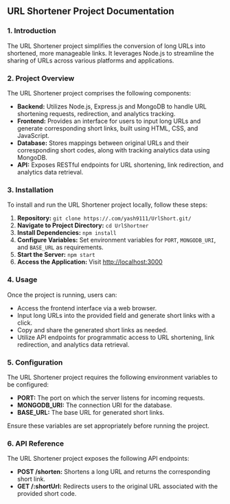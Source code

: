 ## URL Shortener Project Documentation

### 1. Introduction
The URL Shortener project simplifies the conversion of long URLs into shortened, more manageable links. It leverages Node.js to streamline the sharing of URLs across various platforms and applications.

### 2. Project Overview
The URL Shortener project comprises the following components:
- **Backend:** Utilizes Node.js, Express.js and MongoDB to handle URL shortening requests, redirection, and analytics tracking.
- **Frontend:** Provides an interface for users to input long URLs and generate corresponding short links, built using HTML, CSS, and JavaScript.
- **Database:** Stores mappings between original URLs and their corresponding short codes, along with tracking analytics data using MongoDB.
- **API:** Exposes RESTful endpoints for URL shortening, link redirection, and analytics data retrieval.

### 3. Installation
To install and run the URL Shortener project locally, follow these steps:
1. **Repository:** `git clone https://.com/yash9111/UrlShort.git/`
2. **Navigate to Project Directory:** `cd UrlShortner`
3. **Install Dependencies:** `npm install`
4. **Configure Variables:** Set environment variables for `PORT`, `MONGODB_URI`, and `BASE_URL` as requirements.
5. **Start the Server:** `npm start`
6. **Access the Application:** Visit [http://localhost:3000](http://localhost:7000)

### 4. Usage
Once the project is running, users can:
- Access the frontend interface via a web browser.
- Input long URLs into the provided field and generate short links with a click.
- Copy and share the generated short links as needed.
- Utilize API endpoints for programmatic access to URL shortening, link redirection, and analytics data retrieval.

### 5. Configuration
The URL Shortener project requires the following environment variables to be configured:
- **PORT:** The port on which the server listens for incoming requests.
- **MONGODB_URI:** The connection URI for the database.
- **BASE_URL:** The base URL for generated short links.

Ensure these variables are set appropriately before running the project.

### 6. API Reference
The URL Shortener project exposes the following API endpoints:
- **POST /shorten:** Shortens a long URL and returns the corresponding short link.
- **GET /:shortUrl:** Redirects users to the original URL associated with the provided short code.

